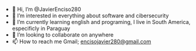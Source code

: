 - 👋 Hi, I’m @JavierEnciso280
- 👀 I’m interested in everything about software and cibersecurity
- 🌱 I’m currently learning english and programing, I live in South America, especificly in Paraguay
- 💞️ I’m looking to collaborate on anywhere
- 📫 How to reach me
Gmail; encisojavier280@gmail.com

<!---
JavierEnciso280/JavierEnciso280 is a ✨ special ✨ repository because its `README.md` (this file) appears on your GitHub profile.
You can click the Preview link to take a look at your changes.
--->
